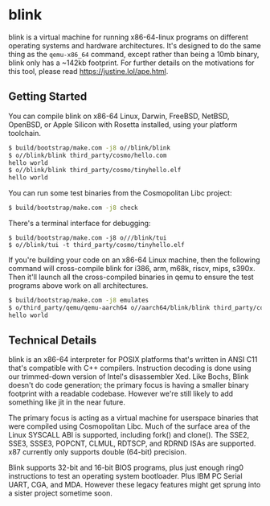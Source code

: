 # blink

blink is a virtual machine for running x86-64-linux programs on different
operating systems and hardware architectures. It's designed to do the
same thing as the `qemu-x86_64` command, except rather than being a 10mb
binary, blink only has a ~142kb footprint. For further details on the
motivations for this tool, please read <https://justine.lol/ape.html>.

## Getting Started

You can compile blink on x86-64 Linux, Darwin, FreeBSD, NetBSD, OpenBSD,
or Apple Silicon with Rosetta installed, using your platform toolchain.

```sh
$ build/bootstrap/make.com -j8 o//blink/blink
$ o//blink/blink third_party/cosmo/hello.com
hello world
$ o//blink/blink third_party/cosmo/tinyhello.elf
hello world
```

You can run some test binaries from the Cosmopolitan Libc project:

```sh
$ build/bootstrap/make.com -j8 check
```

There's a terminal interface for debugging:

```
$ build/bootstrap/make.com -j8 o///blink/tui
$ o//blink/tui -t third_party/cosmo/tinyhello.elf
```

If you're building your code on an x86-64 Linux machine, then the
following command will cross-compile blink for i386, arm, m68k, riscv,
mips, s390x. Then it'll launch all the cross-compiled binaries in qemu
to ensure the test programs above work on all architectures.

```sh
$ build/bootstrap/make.com -j8 emulates
$ o/third_party/qemu/qemu-aarch64 o//aarch64/blink/blink third_party/cosmo/hello.com
hello world
```

## Technical Details

blink is an x86-64 interpreter for POSIX platforms that's written in
ANSI C11 that's compatible with C++ compilers. Instruction decoding is
done using our trimmed-down version of Intel's disassembler Xed. Like
Bochs, Blink doesn't do code generation; the primary focus is having a
smaller binary footprint with a readable codebase. However we're still
likely to add something like jit in the near future.

The primary focus is acting as a virtual machine for userspace binaries
that were compiled using Cosmopolitan Libc. Much of the surface area of
the Linux SYSCALL ABI is supported, including fork() and clone(). The
SSE2, SSE3, SSSE3, POPCNT, CLMUL, RDTSCP, and RDRND ISAs are supported.
x87 currently only supports double (64-bit) precision.

Blink supports 32-bit and 16-bit BIOS programs, plus just enough ring0
instructions to test an operating system bootloader. Plus IBM PC Serial
UART, CGA, and MDA. However these legacy features might get sprung into
a sister project sometime soon.
